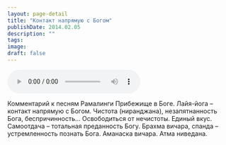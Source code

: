 ```yaml
---
layout: page-detail
title: "Контакт напрямую с Богом"
publishDate: 2014.02.05
description: ""
tags:
image:
draft: false
---
```


<audio title="2014.02.05 - Контакт напрямую с Богом.mp3" src="/upload/iblock/b5e/b5e92acb65a4146a9762acd301445e45.mp3" controls=""></audio>

 Комментарий к песням Рамалинги Прибежище в Боге. Лайя-йога – контакт напрямую с Богом. Чистота (ниранджана), незапятнанность Бога, беспричинность... Освободиться от нечистоты. Единый вкус. Самоотдача – тотальная преданность Богу. Брахма вичара, спанда – устремленность познать Бога. Аманаска вичара. Атма ниведана. 

  
